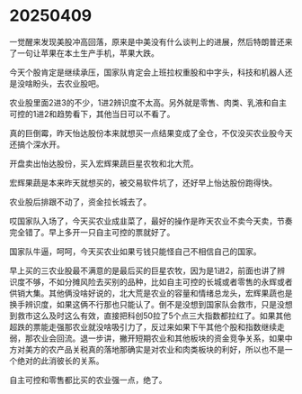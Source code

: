 # 20250409

一觉醒来发现美股冲高回落，原来是中美没有什么谈判上的进展，然后特朗普还来了一句让苹果在本土生产手机，苹果大跌。

今天个股肯定是继续承压，国家队肯定会上班拉权重股和中字头，科技和机器人还是没啥盼头，去农业股吧。

农业股里面2进3的不少，1进2辨识度不太高。另外就是零售、肉类、乳液和自主可控的1进2和趋势看下，其他当日可以不看了。

真的巨倒霉，昨天怡达股份本来就想买一点结果变成了全仓，不仅没买农业股今天还搞个深水开。

开盘卖出怡达股份，买入宏辉果蔬巨星农牧和北大荒。

宏辉果蔬是本来昨天就想买的，被交易软件坑了，还好早上怡达股份跑得快。

农业股后排跟不动了，资金拉长城去了。

哎国家队入场了，今天买农业成韭菜了，最好的操作是昨天农业不卖今天卖，节奏完全错了。早上多开一只自主可控的票就好了。

国家队牛逼，呵呵，今天买农业如果亏钱只能怪自己不相信自己的国家。

早上买的三农业股最不满意的是最后买的巨星农牧，因为是1进2，前面也讲了辨识度不够，不如分摊风险去买别的品种，比如自主可控的长城或者零售的永辉或者供销大集。其他俩没啥好说的，北大荒是农业的容量和情绪总龙头，宏辉果蔬也是换手辨识度，如果这俩不行那也只能认了。倒不是没想到国家队会救市，只是没想到救市这么及时这么有效，直接把科创50拉了5个点三大指数都拉红了。如果其他超跌的票能走强那农业就没啥吸引力了，反过来如果下午其他个股和指数继续走弱，那农业会回流。退一步讲，撇开短期农业和其他板块的资金竞争关系，如果中方对美方的农产品关税真的落地那确实是对农业和肉类板块的利好，所以也不是一个绝对的此消彼长的关系。

自主可控和零售都比买的农业强一点，绝了。
